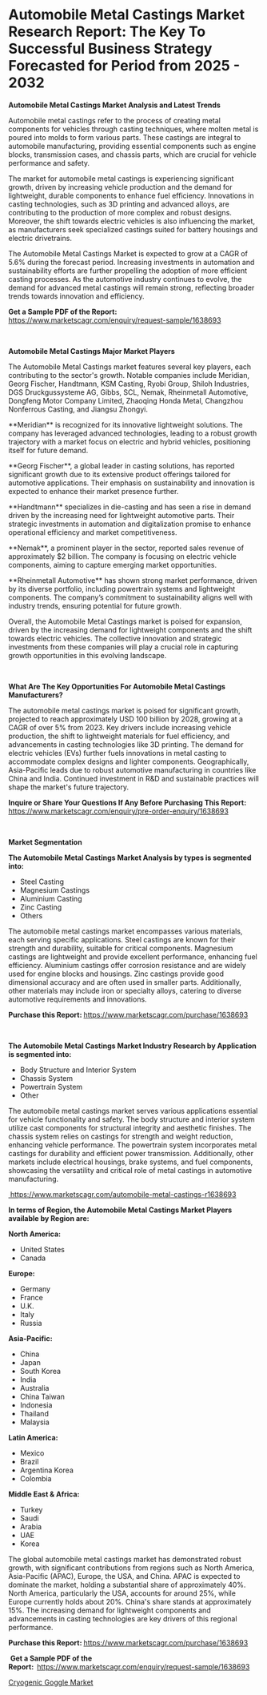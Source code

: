 <p><h1>Automobile Metal Castings Market Research Report: The Key To Successful Business Strategy Forecasted for Period from 2025 - 2032</h1></p><p><strong>Automobile Metal Castings Market Analysis and Latest Trends</strong></p>
<p><p>Automobile metal castings refer to the process of creating metal components for vehicles through casting techniques, where molten metal is poured into molds to form various parts. These castings are integral to automobile manufacturing, providing essential components such as engine blocks, transmission cases, and chassis parts, which are crucial for vehicle performance and safety.</p><p>The market for automobile metal castings is experiencing significant growth, driven by increasing vehicle production and the demand for lightweight, durable components to enhance fuel efficiency. Innovations in casting technologies, such as 3D printing and advanced alloys, are contributing to the production of more complex and robust designs. Moreover, the shift towards electric vehicles is also influencing the market, as manufacturers seek specialized castings suited for battery housings and electric drivetrains.</p><p>The Automobile Metal Castings Market is expected to grow at a CAGR of 5.6% during the forecast period. Increasing investments in automation and sustainability efforts are further propelling the adoption of more efficient casting processes. As the automotive industry continues to evolve, the demand for advanced metal castings will remain strong, reflecting broader trends towards innovation and efficiency.</p></p>
<p><strong>Get a Sample PDF of the Report:&nbsp;</strong> <a href="https://www.marketscagr.com/enquiry/request-sample/1638693?utm_campaign=3135&utm_medium=2&utm_source=Github&utm_content=ia&utm_term=23032025&utm_id=automobile-metal-castings">https://www.marketscagr.com/enquiry/request-sample/1638693</a></p>
<p>&nbsp;</p>
<p><strong>Automobile Metal Castings Major Market Players</strong></p>
<p><p>The Automobile Metal Castings market features several key players, each contributing to the sector's growth. Notable companies include Meridian, Georg Fischer, Handtmann, KSM Casting, Ryobi Group, Shiloh Industries, DGS Druckgussysteme AG, Gibbs, SCL, Nemak, Rheinmetall Automotive, Dongfeng Motor Company Limited, Zhaoqing Honda Metal, Changzhou Nonferrous Casting, and Jiangsu Zhongyi.</p><p>**Meridian** is recognized for its innovative lightweight solutions. The company has leveraged advanced technologies, leading to a robust growth trajectory with a market focus on electric and hybrid vehicles, positioning itself for future demand.</p><p>**Georg Fischer**, a global leader in casting solutions, has reported significant growth due to its extensive product offerings tailored for automotive applications. Their emphasis on sustainability and innovation is expected to enhance their market presence further.</p><p>**Handtmann** specializes in die-casting and has seen a rise in demand driven by the increasing need for lightweight automotive parts. Their strategic investments in automation and digitalization promise to enhance operational efficiency and market competitiveness.</p><p>**Nemak**, a prominent player in the sector, reported sales revenue of approximately $2 billion. The company is focusing on electric vehicle components, aiming to capture emerging market opportunities.</p><p>**Rheinmetall Automotive** has shown strong market performance, driven by its diverse portfolio, including powertrain systems and lightweight components. The company’s commitment to sustainability aligns well with industry trends, ensuring potential for future growth.</p><p>Overall, the Automobile Metal Castings market is poised for expansion, driven by the increasing demand for lightweight components and the shift towards electric vehicles. The collective innovation and strategic investments from these companies will play a crucial role in capturing growth opportunities in this evolving landscape.</p></p>
<p>&nbsp;</p>
<p><strong>What Are The Key Opportunities For Automobile Metal Castings Manufacturers?</strong></p>
<p><p>The automobile metal castings market is poised for significant growth, projected to reach approximately USD 100 billion by 2028, growing at a CAGR of over 5% from 2023. Key drivers include increasing vehicle production, the shift to lightweight materials for fuel efficiency, and advancements in casting technologies like 3D printing. The demand for electric vehicles (EVs) further fuels innovations in metal casting to accommodate complex designs and lighter components. Geographically, Asia-Pacific leads due to robust automotive manufacturing in countries like China and India. Continued investment in R&D and sustainable practices will shape the market's future trajectory.</p></p>
<p><strong>Inquire or Share Your Questions If Any Before Purchasing This Report:</strong> <a href="https://www.marketscagr.com/enquiry/pre-order-enquiry/1638693?utm_campaign=3135&utm_medium=2&utm_source=Github&utm_content=ia&utm_term=23032025&utm_id=automobile-metal-castings">https://www.marketscagr.com/enquiry/pre-order-enquiry/1638693</a></p>
<p>&nbsp;</p>
<p><strong>Market Segmentation</strong></p>
<p><strong>The Automobile Metal Castings Market Analysis by types is segmented into:</strong></p>
<p><ul><li>Steel Casting</li><li>Magnesium Castings</li><li>Aluminium Casting</li><li>Zinc Casting</li><li>Others</li></ul></p>
<p><p>The automobile metal castings market encompasses various materials, each serving specific applications. Steel castings are known for their strength and durability, suitable for critical components. Magnesium castings are lightweight and provide excellent performance, enhancing fuel efficiency. Aluminium castings offer corrosion resistance and are widely used for engine blocks and housings. Zinc castings provide good dimensional accuracy and are often used in smaller parts. Additionally, other materials may include iron or specialty alloys, catering to diverse automotive requirements and innovations.</p></p>
<p><strong>Purchase this Report:&nbsp;</strong><a href="https://www.marketscagr.com/purchase/1638693?utm_campaign=3135&utm_medium=2&utm_source=Github&utm_content=ia&utm_term=23032025&utm_id=automobile-metal-castings">https://www.marketscagr.com/purchase/1638693</a></p>
<p>&nbsp;</p>
<p><strong>The Automobile Metal Castings Market Industry Research by Application is segmented into:</strong></p>
<p><ul><li>Body Structure and Interior System</li><li>Chassis System</li><li>Powertrain System</li><li>Other</li></ul></p>
<p><p>The automobile metal castings market serves various applications essential for vehicle functionality and safety. The body structure and interior system utilize cast components for structural integrity and aesthetic finishes. The chassis system relies on castings for strength and weight reduction, enhancing vehicle performance. The powertrain system incorporates metal castings for durability and efficient power transmission. Additionally, other markets include electrical housings, brake systems, and fuel components, showcasing the versatility and critical role of metal castings in automotive manufacturing.</p></p>
<p><a href="https://www.marketscagr.com/automobile-metal-castings-r1638693?utm_campaign=3135&utm_medium=2&utm_source=Github&utm_content=ia&utm_term=23032025&utm_id=automobile-metal-castings">&nbsp;https://www.marketscagr.com/automobile-metal-castings-r1638693</a></p>
<p><strong>In terms of Region, the Automobile Metal Castings Market Players available by Region are:</strong></p>
<p>
    <p> <strong> North America: </strong>
        <ul>
            <li>United States</li>
            <li>Canada</li>
        </ul>
        </p> 
    <p> <strong> Europe: </strong>
        <ul>
            <li>Germany</li>
            <li>France</li>
            <li>U.K.</li>
            <li>Italy</li>
            <li>Russia</li>
        </ul>
        </p> 
    <p> <strong> Asia-Pacific: </strong>
        <ul>
            <li>China</li>
            <li>Japan</li>
            <li>South Korea</li>
            <li>India</li>
            <li>Australia</li>
            <li>China Taiwan</li>
            <li>Indonesia</li>
            <li>Thailand</li>
            <li>Malaysia</li>
        </ul>
        </p> 
    <p> <strong> Latin America: </strong>
        <ul>
            <li>Mexico</li>
            <li>Brazil</li>
            <li>Argentina Korea</li>
            <li>Colombia</li>
        </ul>
        </p> 
    <p> <strong> Middle East & Africa: </strong>
        <ul>
            <li>Turkey</li>
            <li>Saudi</li>
            <li>Arabia</li>
            <li>UAE</li>
            <li>Korea</li>
        </ul>
    </p>
    </p>
<p><p>The global automobile metal castings market has demonstrated robust growth, with significant contributions from regions such as North America, Asia-Pacific (APAC), Europe, the USA, and China. APAC is expected to dominate the market, holding a substantial share of approximately 40%. North America, particularly the USA, accounts for around 25%, while Europe currently holds about 20%. China's share stands at approximately 15%. The increasing demand for lightweight components and advancements in casting technologies are key drivers of this regional performance.</p></p>
<p><strong>Purchase this Report: </strong><a href="https://www.marketscagr.com/purchase/1638693?utm_campaign=3135&utm_medium=2&utm_source=Github&utm_content=ia&utm_term=23032025&utm_id=automobile-metal-castings">https://www.marketscagr.com/purchase/1638693</a></p>
<p>&nbsp;<strong>Get a Sample PDF of the Report:&nbsp;&nbsp;</strong><a href="https://www.marketscagr.com/enquiry/request-sample/1638693?utm_campaign=3135&utm_medium=2&utm_source=Github&utm_content=ia&utm_term=23032025&utm_id=automobile-metal-castings">https://www.marketscagr.com/enquiry/request-sample/1638693</a></p>
<p><strong></strong></p>
<p><p><a href="https://github.com/jolinolooman/Market-Research-Report-List-1/blob/main/cryogenic-goggle-market.md?utm_campaign=3135&utm_medium=2&utm_source=Github&utm_content=ia&utm_term=23032025&utm_id=automobile-metal-castings">Cryogenic Goggle Market</a></p></p>